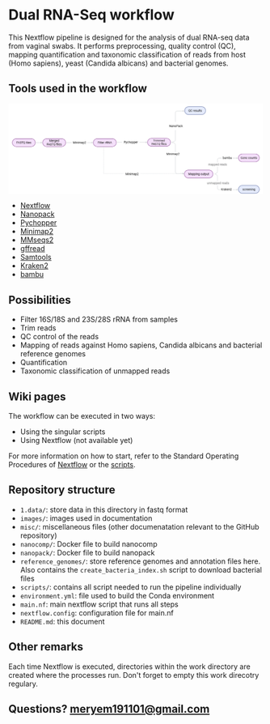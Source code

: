 # Dual RNA-Seq workflow
This Nextflow pipeline is designed for the analysis of dual RNA-seq data from vaginal swabs. It performs preprocessing, quality control (QC), mapping quantification and taxonomic classification of reads from host (Homo sapiens), yeast (Candida albicans) and bacterial genomes.

## Tools used in the workflow

<img src="images/Pipeline.png" alt="Pipeline" width="800" style="display:block; margin-left:auto; margin-right:auto;"/>

* [Nextflow](https://www.nextflow.io/)
* [Nanopack](https://github.com/wdecoster/nanopack)
* [Pychopper](https://github.com/epi2me-labs/pychopper)
* [Minimap2](https://github.com/lh3/minimap2)
* [MMseqs2](https://github.com/soedinglab/MMseqs2)
* [gffread](https://github.com/gpertea/gffread)
* [Samtools](http://www.htslib.org/)
* [Kraken2](https://ccb.jhu.edu/software/kraken/)
* [bambu](https://hub.docker.com/r/mathiasverbeke/bambu_runner)

## Possibilities
- Filter 16S/18S and 23S/28S rRNA from samples
- Trim reads
- QC control of the reads
- Mapping of reads against Homo sapiens, Candida albicans and bacterial reference genomes
- Quantification
- Taxonomic classification of unmapped reads

## Wiki pages
The workflow can be executed in two ways:  
- Using the singular scripts
- Using Nextflow (not available yet)

For more information on how to start, refer to the Standard Operating Procedures of [Nextflow](https://github.com/MeryemAk/dRNASeq/wiki/Standard-Operating-Procedure-for-Nextflow) or the [scripts](https://github.com/MeryemAk/dRNASeq/wiki/Standard-Operating-Procedure-for-scripts).

## Repository structure
* `1.data/`: store data in this directory in fastq format  
* `images/`: images used in documentation  
* `misc/`: miscellaneous files (other documenatation relevant to the GitHub repository)  
* `nanocomp/`: Docker file to build nanocomp  
* `nanopack/`: Docker file to build nanopack  
* `reference_genomes/`: store reference genomes and annotation files here. Also contains the `create_bacteria_index.sh` script to download bacterial files  
* `scripts/`: contains all script needed to run the pipeline individually  
* `environment.yml`: file used to build the Conda environment  
* `main.nf`: main nextflow script that runs all steps  
* `nextflow.config`: configuration file for main.nf  
* `README.md`: this document  

## Other remarks
Each time Nextflow is executed, directories within the work directory are created where the processes run. Don't forget to empty this work direcotry regulary.

## Questions? meryem191101@gmail.com
